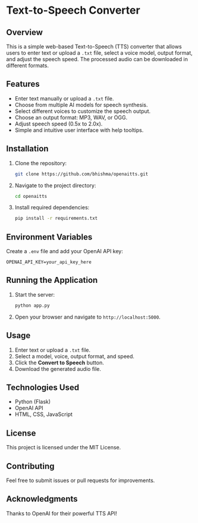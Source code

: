 # Text-to-Speech Converter

## Overview
This is a simple web-based Text-to-Speech (TTS) converter that allows users to enter text or upload a `.txt` file, select a voice model, output format, and adjust the speech speed. The processed audio can be downloaded in different formats.

## Features
- Enter text manually or upload a `.txt` file.
- Choose from multiple AI models for speech synthesis.
- Select different voices to customize the speech output.
- Choose an output format: MP3, WAV, or OGG.
- Adjust speech speed (0.5x to 2.0x).
- Simple and intuitive user interface with help tooltips.

## Installation
1. Clone the repository:
   ```sh
   git clone https://github.com/bhishma/openaitts.git
   ```
2. Navigate to the project directory:
   ```sh
   cd openaitts
   ```
3. Install required dependencies:
   ```sh
   pip install -r requirements.txt
   ```

## Environment Variables
Create a `.env` file and add your OpenAI API key:
```
OPENAI_API_KEY=your_api_key_here
```

## Running the Application
1. Start the server:
   ```sh
   python app.py
   ```
2. Open your browser and navigate to `http://localhost:5000`.

## Usage
1. Enter text or upload a `.txt` file.
2. Select a model, voice, output format, and speed.
3. Click the **Convert to Speech** button.
4. Download the generated audio file.

## Technologies Used
- Python (Flask)
- OpenAI API
- HTML, CSS, JavaScript

## License
This project is licensed under the MIT License.

## Contributing
Feel free to submit issues or pull requests for improvements.

## Acknowledgments
Thanks to OpenAI for their powerful TTS API!
